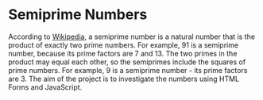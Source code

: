 # Semiprime Numbers

According to [Wikipedia](https://en.wikipedia.org/wiki/Semiprime), a semiprime number is a natural number that is the product of exactly two prime numbers.  For example, 91 is a semiprime number, because its prime factors are 7 and 13.  The two primes in the product may equal each other, so the semiprimes include the squares of prime numbers.  For example, 9 is a semiprime number - its prime factors are 3.  The aim of the project is to investigate the numbers using HTML Forms and JavaScript.